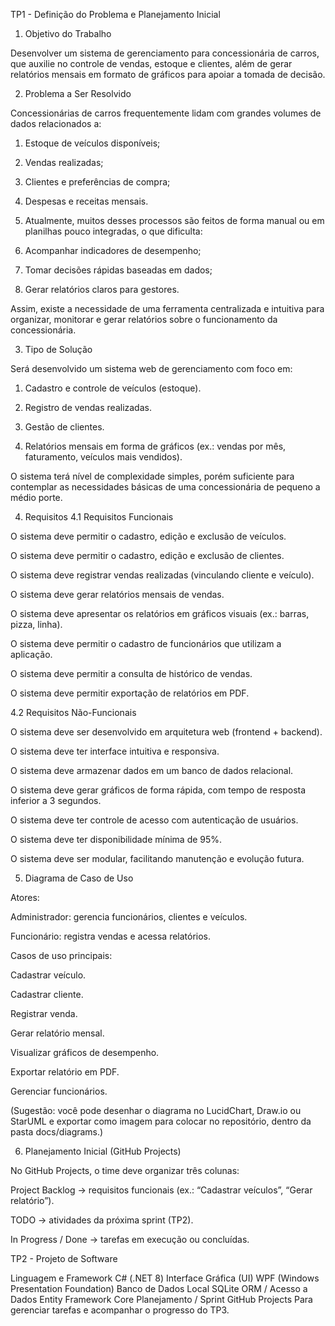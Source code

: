 TP1 - Definição do Problema e Planejamento Inicial
1. Objetivo do Trabalho

Desenvolver um sistema de gerenciamento para concessionária de carros, que auxilie no controle de vendas, estoque e clientes, além de gerar relatórios mensais em formato de gráficos para apoiar a tomada de decisão.

2. Problema a Ser Resolvido

Concessionárias de carros frequentemente lidam com grandes volumes de dados relacionados a:
 1. Estoque de veículos disponíveis;

 2. Vendas realizadas;

 3. Clientes e preferências de compra;

 4. Despesas e receitas mensais.

 5. Atualmente, muitos desses processos são feitos de forma manual ou em planilhas pouco integradas, o que dificulta:

 6. Acompanhar indicadores de desempenho;

 7. Tomar decisões rápidas baseadas em dados;

 8. Gerar relatórios claros para gestores.

Assim, existe a necessidade de uma ferramenta centralizada e intuitiva para organizar, monitorar e gerar relatórios sobre o funcionamento da concessionária.

3. Tipo de Solução

Será desenvolvido um sistema web de gerenciamento com foco em:

1. Cadastro e controle de veículos (estoque).

2. Registro de vendas realizadas.

3. Gestão de clientes.

4. Relatórios mensais em forma de gráficos (ex.: vendas por mês, faturamento, veículos mais vendidos).

O sistema terá nível de complexidade simples, porém suficiente para contemplar as necessidades básicas de uma concessionária de pequeno a médio porte.

4. Requisitos
4.1 Requisitos Funcionais

O sistema deve permitir o cadastro, edição e exclusão de veículos.

O sistema deve permitir o cadastro, edição e exclusão de clientes.

O sistema deve registrar vendas realizadas (vinculando cliente e veículo).

O sistema deve gerar relatórios mensais de vendas.

O sistema deve apresentar os relatórios em gráficos visuais (ex.: barras, pizza, linha).

O sistema deve permitir o cadastro de funcionários que utilizam a aplicação.

O sistema deve permitir a consulta de histórico de vendas.

O sistema deve permitir exportação de relatórios em PDF.

4.2 Requisitos Não-Funcionais

O sistema deve ser desenvolvido em arquitetura web (frontend + backend).

O sistema deve ter interface intuitiva e responsiva.

O sistema deve armazenar dados em um banco de dados relacional.

O sistema deve gerar gráficos de forma rápida, com tempo de resposta inferior a 3 segundos.

O sistema deve ter controle de acesso com autenticação de usuários.

O sistema deve ter disponibilidade mínima de 95%.

O sistema deve ser modular, facilitando manutenção e evolução futura.

5. Diagrama de Caso de Uso

Atores:

Administrador: gerencia funcionários, clientes e veículos.

Funcionário: registra vendas e acessa relatórios.

Casos de uso principais:

Cadastrar veículo.

Cadastrar cliente.

Registrar venda.

Gerar relatório mensal.

Visualizar gráficos de desempenho.

Exportar relatório em PDF.

Gerenciar funcionários.

(Sugestão: você pode desenhar o diagrama no LucidChart, Draw.io ou StarUML e exportar como imagem para colocar no repositório, dentro da pasta docs/diagrams.)

6. Planejamento Inicial (GitHub Projects)

No GitHub Projects, o time deve organizar três colunas:

Project Backlog → requisitos funcionais (ex.: “Cadastrar veículos”, “Gerar relatório”).

TODO → atividades da próxima sprint (TP2).

In Progress / Done → tarefas em execução ou concluídas.

TP2 - Projeto de Software

Linguagem e Framework	C# (.NET 8)
Interface Gráfica (UI)	WPF (Windows Presentation Foundation)
Banco de Dados Local	SQLite
ORM / Acesso a Dados	Entity Framework Core
Planejamento / Sprint	GitHub Projects	Para gerenciar tarefas e acompanhar o progresso do TP3.
